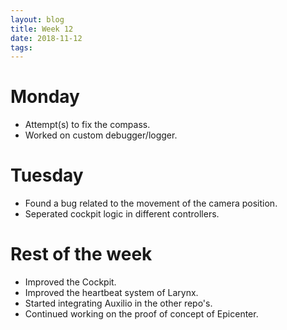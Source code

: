 ```yaml
---
layout: blog
title: Week 12
date: 2018-11-12
tags:
---
```

# Monday
* Attempt(s) to fix the compass.
* Worked on custom debugger/logger.

# Tuesday
* Found a bug related to the movement of the camera position.
* Seperated cockpit logic in different controllers.

# Rest of the week
* Improved the Cockpit.
* Improved the heartbeat system of Larynx.
* Started integrating Auxilio in the other repo's.
* Continued working on the proof of concept of Epicenter.
